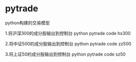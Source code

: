 # pytrade
python构建的交易模型


1.将沪深300的成分股输出到控制台
python pytrade code hs300

2.将中证500的成分股输出到控制台
python pytrade code zz500

3.将上证50的成分股输出到控制台
python pytrade code sz50
